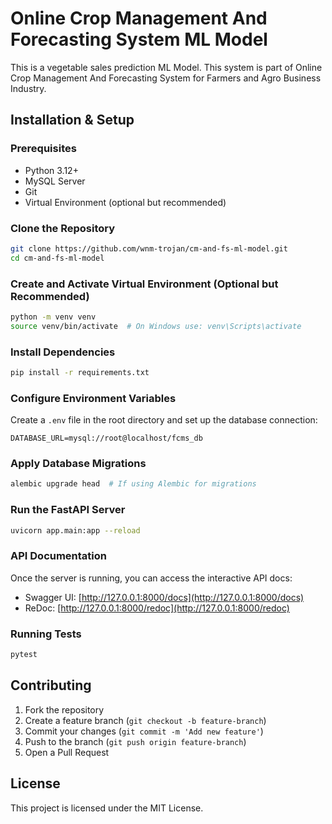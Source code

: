 # Online Crop Management And Forecasting System ML Model

This is a vegetable sales prediction ML Model. This system is part of Online Crop Management And Forecasting System for Farmers and Agro Business Industry.

## Installation & Setup

### Prerequisites
- Python 3.12+
- MySQL Server
- Git
- Virtual Environment (optional but recommended)

### Clone the Repository
```bash
git clone https://github.com/wnm-trojan/cm-and-fs-ml-model.git
cd cm-and-fs-ml-model
```

### Create and Activate Virtual Environment (Optional but Recommended)
```bash
python -m venv venv
source venv/bin/activate  # On Windows use: venv\Scripts\activate
```

### Install Dependencies
```bash
pip install -r requirements.txt
```

### Configure Environment Variables
Create a `.env` file in the root directory and set up the database connection:
```
DATABASE_URL=mysql://root@localhost/fcms_db
```

### Apply Database Migrations
```bash
alembic upgrade head  # If using Alembic for migrations
```

### Run the FastAPI Server
```bash
uvicorn app.main:app --reload
```

### API Documentation
Once the server is running, you can access the interactive API docs:
- Swagger UI: [http://127.0.0.1:8000/docs](http://127.0.0.1:8000/docs)
- ReDoc: [http://127.0.0.1:8000/redoc](http://127.0.0.1:8000/redoc)

### Running Tests
```bash
pytest
```

## Contributing
1. Fork the repository
2. Create a feature branch (`git checkout -b feature-branch`)
3. Commit your changes (`git commit -m 'Add new feature'`)
4. Push to the branch (`git push origin feature-branch`)
5. Open a Pull Request

## License
This project is licensed under the MIT License.

